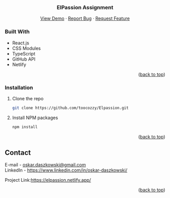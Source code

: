 <div id="top"></div>
<!--
*** Thanks for checking out the Best-README-Template. If you have a suggestion
*** that would make this better, please fork the repo and create a pull request
*** or simply open an issue with the tag "enhancement".
*** Don't forget to give the project a star!
*** Thanks again! Now go create something AMAZING! :D
-->



<!-- PROJECT SHIELDS -->
<!--
*** I'm using markdown "reference style" links for readability.
*** Reference links are enclosed in brackets [ ] instead of parentheses ( ).
*** See the bottom of this document for the declaration of the reference variables
*** for contributors-url, forks-url, etc. This is an optional, concise syntax you may use.
*** https://www.markdownguide.org/basic-syntax/#reference-style-links
-->
<!-- PROJECT LOGO -->
<br />
<div align="center">

  <h3 align="center">ElPassion Assignment</h3>

  <p align="center">
    <a href="https://elpassion.netlify.app/">View Demo</a>
    ·
    <a href="https://github.com/toocozzy/elpassion/issues">Report Bug</a>
    ·
    <a href="https://github.com/toocozzy/elpassion/issues">Request Feature</a>
  </p>
</div>


### Built With

* React.js
* CSS Modules
* TypeScript
* GitHub API
* Netlify

<p align="right">(<a href="#top">back to top</a>)</p>




### Installation

1. Clone the repo
   ```sh
   git clone https://github.com/toocozzy/Elpassion.git
   ```
2. Install NPM packages
   ```sh
   npm install
   ```


<p align="right">(<a href="#top">back to top</a>)</p>


<!-- CONTACT -->
## Contact

 E-mail - oskar.daszkowski@gmail.com <br>
 LinkedIn - https://www.linkedin.com/in/oskar-daszkowski/

Project Link:https://elpassion.netlify.app/

<p align="right">(<a href="#top">back to top</a>)</p>






<!-- MARKDOWN LINKS & IMAGES -->
<!-- https://www.markdownguide.org/basic-syntax/#reference-style-links -->
[contributors-shield]: https://img.shields.io/github/contributors/othneildrew/Best-README-Template.svg?style=for-the-badge
[contributors-url]: https://github.com/othneildrew/Best-README-Template/graphs/contributors
[forks-shield]: https://img.shields.io/github/forks/othneildrew/Best-README-Template.svg?style=for-the-badge
[forks-url]: https://github.com/othneildrew/Best-README-Template/network/members
[stars-shield]: https://img.shields.io/github/stars/othneildrew/Best-README-Template.svg?style=for-the-badge
[stars-url]: https://github.com/othneildrew/Best-README-Template/stargazers
[issues-shield]: https://img.shields.io/github/issues/othneildrew/Best-README-Template.svg?style=for-the-badge
[issues-url]: https://github.com/othneildrew/Best-README-Template/issues
[license-shield]: https://img.shields.io/github/license/othneildrew/Best-README-Template.svg?style=for-the-badge
[license-url]: https://github.com/othneildrew/Best-README-Template/blob/master/LICENSE.txt
[linkedin-shield]: https://img.shields.io/badge/-LinkedIn-black.svg?style=for-the-badge&logo=linkedin&colorB=555
[linkedin-url]: https://linkedin.com/in/othneildrew
[product-screenshot]: images/screenshot.png
